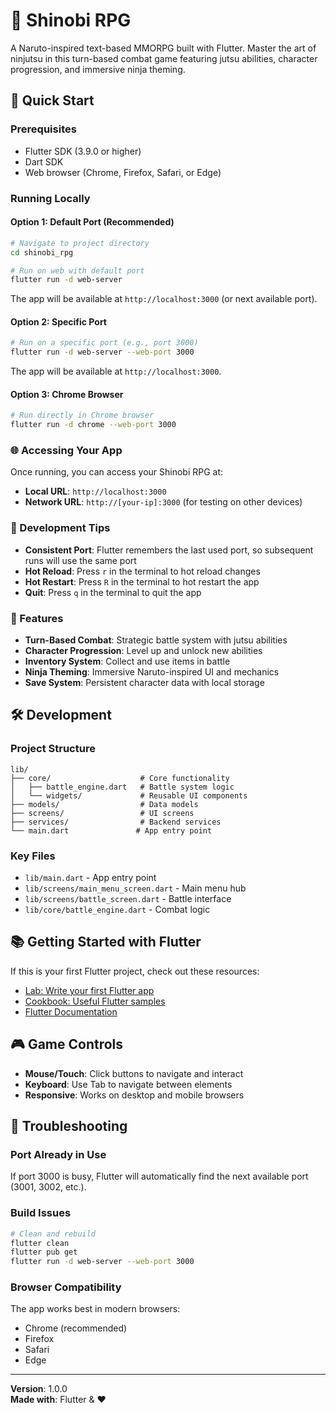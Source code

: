 # 🥷 Shinobi RPG

A Naruto-inspired text-based MMORPG built with Flutter. Master the art of ninjutsu in this turn-based combat game featuring jutsu abilities, character progression, and immersive ninja theming.

## 🚀 Quick Start

### Prerequisites
- Flutter SDK (3.9.0 or higher)
- Dart SDK
- Web browser (Chrome, Firefox, Safari, or Edge)

### Running Locally

#### Option 1: Default Port (Recommended)
```bash
# Navigate to project directory
cd shinobi_rpg

# Run on web with default port
flutter run -d web-server
```
The app will be available at `http://localhost:3000` (or next available port).

#### Option 2: Specific Port
```bash
# Run on a specific port (e.g., port 3000)
flutter run -d web-server --web-port 3000
```
The app will be available at `http://localhost:3000`.

#### Option 3: Chrome Browser
```bash
# Run directly in Chrome browser
flutter run -d chrome --web-port 3000
```

### 🌐 Accessing Your App

Once running, you can access your Shinobi RPG at:
- **Local URL**: `http://localhost:3000`
- **Network URL**: `http://[your-ip]:3000` (for testing on other devices)

### 🔧 Development Tips

- **Consistent Port**: Flutter remembers the last used port, so subsequent runs will use the same port
- **Hot Reload**: Press `r` in the terminal to hot reload changes
- **Hot Restart**: Press `R` in the terminal to hot restart the app
- **Quit**: Press `q` in the terminal to quit the app

### 📱 Features

- **Turn-Based Combat**: Strategic battle system with jutsu abilities
- **Character Progression**: Level up and unlock new abilities
- **Inventory System**: Collect and use items in battle
- **Ninja Theming**: Immersive Naruto-inspired UI and mechanics
- **Save System**: Persistent character data with local storage

## 🛠️ Development

### Project Structure
```
lib/
├── core/                    # Core functionality
│   ├── battle_engine.dart   # Battle system logic
│   └── widgets/             # Reusable UI components
├── models/                  # Data models
├── screens/                 # UI screens
├── services/                # Backend services
└── main.dart               # App entry point
```

### Key Files
- `lib/main.dart` - App entry point
- `lib/screens/main_menu_screen.dart` - Main menu hub
- `lib/screens/battle_screen.dart` - Battle interface
- `lib/core/battle_engine.dart` - Combat logic

## 📚 Getting Started with Flutter

If this is your first Flutter project, check out these resources:

- [Lab: Write your first Flutter app](https://docs.flutter.dev/get-started/codelab)
- [Cookbook: Useful Flutter samples](https://docs.flutter.dev/cookbook)
- [Flutter Documentation](https://docs.flutter.dev/)

## 🎮 Game Controls

- **Mouse/Touch**: Click buttons to navigate and interact
- **Keyboard**: Use Tab to navigate between elements
- **Responsive**: Works on desktop and mobile browsers

## 🐛 Troubleshooting

### Port Already in Use
If port 3000 is busy, Flutter will automatically find the next available port (3001, 3002, etc.).

### Build Issues
```bash
# Clean and rebuild
flutter clean
flutter pub get
flutter run -d web-server --web-port 3000
```

### Browser Compatibility
The app works best in modern browsers:
- Chrome (recommended)
- Firefox
- Safari
- Edge

---

**Version**: 1.0.0  
**Made with**: Flutter & ❤️
